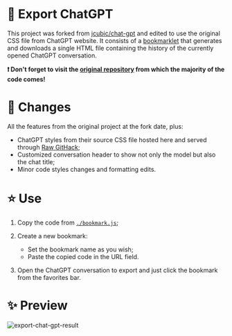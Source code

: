 # :brain: Export ChatGPT

This project was forked from [jcubic/chat-gpt](https://github.com/jcubic/chat-gpt) and edited to use the original CSS file from ChatGPT website. It consists of a [bookmarklet](https://www.freecodecamp.org/news/what-are-bookmarklets/) that generates and downloads a single HTML file containing the history of the currently opened ChatGPT conversation.

**:exclamation: Don't forget to visit the [original repository](https://github.com/jcubic/chat-gpt) from which the majority of the code comes!**

# :memo: Changes

All the features from the original project at the fork date, plus:

* ChatGPT styles from their source CSS file hosted here and served through [Raw GitHack](https://raw.githack.com/);
* Customized conversation header to show not only the model but also the chat title;
* Minor code styles changes and formatting edits.

# :star: Use

1. Copy the code from [`./bookmark.js`](https://github.com/gvmossato/export-chat-gpt/blob/master/bookmark.js);

2. Create a new bookmark:
    * Set the bookmark name as you wish;
    * Paste the copied code in the URL field.

3. Open the ChatGPT conversation to export and just click the bookmark from the favorites bar.

# :sparkles: Preview

![export-chat-gpt-result](https://user-images.githubusercontent.com/41247052/230739351-0b6b87cd-d3b2-4b31-b828-cef36f003d17.png)
